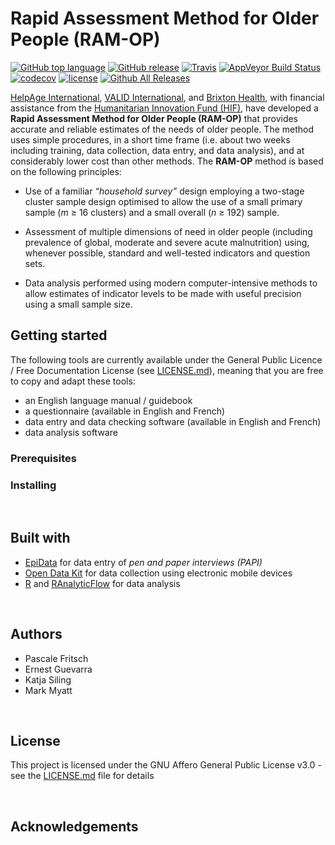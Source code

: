 # Rapid Assessment Method for Older People (RAM-OP)

[![GitHub top language](https://img.shields.io/github/languages/top/validmeasures/ramOP.svg)]()
[![GitHub release](https://img.shields.io/github/release/validmeasures/ramOP.svg)](https://github.com/validmeasures/ramOP/blob/master/NEWS.md)
[![Travis](https://img.shields.io/travis/validmeasures/ramOP.svg?branch=master)](https://travis-ci.org/validmeasures/ramOP)
[![AppVeyor Build Status](https://ci.appveyor.com/api/projects/status/github/validmeasures/ramOP?branch=master&svg=true)](https://ci.appveyor.com/project/validmeasures/ramOP)
[![codecov](https://codecov.io/gh/validmeasures/ramOP/branch/master/graph/badge.svg)](https://codecov.io/gh/validmeasures/ramOP)
[![license](https://img.shields.io/github/license/validmeasures/ramOP.svg)](https://github.com/validmeasures/ramOP/blob/master/LICENSE.md)
[![Github All Releases](https://img.shields.io/github/downloads/validmeasures/ramOP/latest/total.svg)](https://github.com/validmeasures/ramOP/archive/master.zip)

[HelpAge International](http://www.helpage.org), [VALID International](http://www.validinternational.org), and [Brixton Health](http://www.brixtonhealth.com), with financial assistance from the [Humanitarian Innovation Fund (HIF)](http://www.elrha.org/hif/home/), have developed a **Rapid Assessment Method for Older People (RAM-OP)** that provides accurate and reliable estimates of the needs of older people. The method uses simple procedures, in a short time frame (i.e. about two weeks including training, data collection, data entry, and data analysis), and at considerably lower cost than other methods. The **RAM-OP** method is based on the following principles:

* Use of a familiar *“household survey”* design employing a two-stage cluster sample design optimised to allow the use of a small primary sample (*m* ≥ 16 clusters) and a small overall (*n* ≥ 192) sample.

* Assessment of multiple dimensions of need in older people (including prevalence of global, moderate and severe acute malnutrition) using, whenever possible, standard and well-tested indicators and question sets.

* Data analysis performed using modern computer-intensive methods to allow estimates of indicator levels to be made with useful precision using a small sample size.

## Getting started

The following tools are currently available under the General Public Licence / Free Documentation License (see [LICENSE.md](https://github.com/ernestguevarra/ram-op/blob/master/LICENSE.md)), meaning that you are free to copy and adapt these tools:

* an English language manual / guidebook
* a questionnaire (available in English and French)
* data entry and data checking software (available in English and French)
* data analysis software

### Prerequisites

### Installing

&nbsp;
## Built with

* [EpiData](http://www.epidata.dk) for data entry of *pen and paper interviews (PAPI)*
* [Open Data Kit](https://opendatakit.org) for data collection using electronic mobile devices
* [R](https://www.r-project.org) and [RAnalyticFlow](http://r.analyticflow.com) for data analysis 

&nbsp;
## Authors

* Pascale Fritsch
* Ernest Guevarra
* Katja Siling
* Mark Myatt

&nbsp;
## License

This project is licensed under the GNU Affero General Public License v3.0 - see the [LICENSE.md](https://github.com/ernestguevarra/ram-op/blob/master/LICENSE.md) file for details

&nbsp;
## Acknowledgements

